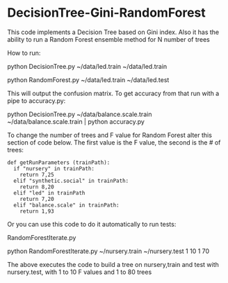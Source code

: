 # DecisionTree-Gini-RandomForest

This code implements a Decision Tree based on Gini index.  Also it has the ability to run a Random Forest ensemble method
for N number of trees


How to run:

python DecisionTree.py ~/data/led.train ~/data/led.train 

python RandomForest.py ~/data/led.train ~/data/led.test 

This will output the confusion matrix.   To get accuracy from that run with a pipe to accuracy.py:

python DecisionTree.py ~/data/balance.scale.train ~/data/balance.scale.train | python accuracy.py 

To change the number of trees and F value for Random Forest alter this section of code below.  The first value is
the F value, the second is the # of trees:

```
def getRunParameters (trainPath):  
  if "nursery" in trainPath:   
    return 7,25        
  elif "synthetic.social" in trainPath:    
    return 8,20    
  elif "led" in trainPath
    return 7,20     
  elif "balance.scale" in trainPath:
    return 1,93        
```

Or you can use this code to do it automatically to run tests:

RandomForestIterate.py

python RandomForestIterate.py ~/nursery.train ~/nursery.test 1 10 1 70

The above executes the code to build a tree on nursery,train and test with nursery.test, with 1 to 10 F values and 1 to 80 trees
